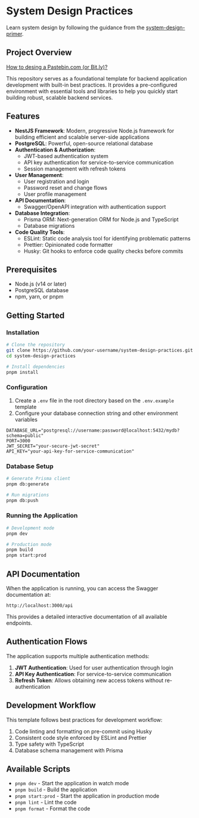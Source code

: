 # System Design Practices

Learn system design by following the guidance from the [system-design-primer](https://github.com/donnemartin/system-design-primer).

## Project Overview

[How to desing a Pastebin.com (or Bit.ly)?](https://github.com/donnemartin/system-design-primer/blob/master/solutions/system_design/pastebin/README.md)

This repository serves as a foundational template for backend application development with built-in best practices. It provides a pre-configured environment with essential tools and libraries to help you quickly start building robust, scalable backend services.

## Features

- **NestJS Framework**: Modern, progressive Node.js framework for building efficient and scalable server-side applications
- **PostgreSQL**: Powerful, open-source relational database
- **Authentication & Authorization**:
  - JWT-based authentication system
  - API key authentication for service-to-service communication
  - Session management with refresh tokens
- **User Management**:
  - User registration and login
  - Password reset and change flows
  - User profile management
- **API Documentation**:
  - Swagger/OpenAPI integration with authentication support
- **Database Integration**:
  - Prisma ORM: Next-generation ORM for Node.js and TypeScript
  - Database migrations
- **Code Quality Tools**:
  - ESLint: Static code analysis tool for identifying problematic patterns
  - Prettier: Opinionated code formatter
  - Husky: Git hooks to enforce code quality checks before commits

## Prerequisites

- Node.js (v14 or later)
- PostgreSQL database
- npm, yarn, or pnpm

## Getting Started

### Installation

```bash
# Clone the repository
git clone https://github.com/your-username/system-design-practices.git
cd system-design-practices

# Install dependencies
pnpm install
```

### Configuration

1. Create a `.env` file in the root directory based on the `.env.example` template
2. Configure your database connection string and other environment variables

```
DATABASE_URL="postgresql://username:password@localhost:5432/mydb?schema=public"
PORT=3000
JWT_SECRET="your-secure-jwt-secret"
API_KEY="your-api-key-for-service-communication"
```

### Database Setup

```bash
# Generate Prisma client
pnpm db:generate

# Run migrations
pnpm db:push
```

### Running the Application

```bash
# Development mode
pnpm dev

# Production mode
pnpm build
pnpm start:prod
```

## API Documentation

When the application is running, you can access the Swagger documentation at:

```
http://localhost:3000/api
```

This provides a detailed interactive documentation of all available endpoints.

## Authentication Flows

The application supports multiple authentication methods:

1. **JWT Authentication**: Used for user authentication through login
2. **API Key Authentication**: For service-to-service communication
3. **Refresh Token**: Allows obtaining new access tokens without re-authentication

## Development Workflow

This template follows best practices for development workflow:

1. Code linting and formatting on pre-commit using Husky
2. Consistent code style enforced by ESLint and Prettier
3. Type safety with TypeScript
4. Database schema management with Prisma

## Available Scripts

- `pnpm dev` - Start the application in watch mode
- `pnpm build` - Build the application
- `pnpm start:prod` - Start the application in production mode
- `pnpm lint` - Lint the code
- `pnpm format` - Format the code
